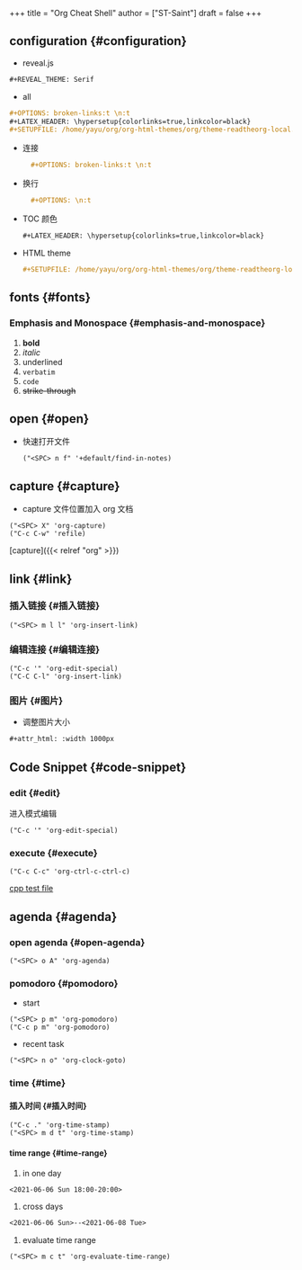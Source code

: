 +++
title = "Org Cheat Shell"
author = ["ST-Saint"]
draft = false
+++

## configuration {#configuration}

-   reveal.js

<!--listend-->

```org
#+REVEAL_THEME: Serif
```

-   all

<!--listend-->

```org
#+OPTIONS: broken-links:t \n:t
#+LATEX_HEADER: \hypersetup{colorlinks=true,linkcolor=black}
#+SETUPFILE: /home/yayu/org/org-html-themes/org/theme-readtheorg-local.setup
```

-   连接

    ```org
      #+OPTIONS: broken-links:t \n:t
    ```
-   换行

    ```org
      #+OPTIONS: \n:t
    ```

-   TOC 颜色

    ```org
    #+LATEX_HEADER: \hypersetup{colorlinks=true,linkcolor=black}
    ```
-   HTML theme

    ```org
    #+SETUPFILE: /home/yayu/org/org-html-themes/org/theme-readtheorg-local.setup
    ```


## fonts {#fonts}


### Emphasis and Monospace {#emphasis-and-monospace}

1.  **bold**
2.  _italic_
3.  <span class="underline">underlined</span>
4.  `verbatim`
5.  `code`
6.  ~~strike-through~~


## open {#open}

-   快速打开文件

    ```emacs-lisp
    ("<SPC> n f" '+default/find-in-notes)
    ```


## capture {#capture}

-   capture 文件位置加入 org 文档

<!--listend-->

```emacs-lisp
("<SPC> X" 'org-capture)
("C-c C-w" 'refile)
```

[capture]({{< relref "org" >}})


## link {#link}


### 插入链接 {#插入链接}

```emacs-lisp
("<SPC> m l l" 'org-insert-link)
```


### 编辑连接 {#编辑连接}

```emacs-lisp
("C-c '" 'org-edit-special)
("C-C C-l" 'org-insert-link)
```


### 图片 {#图片}

-   调整图片大小

<!--listend-->

```org
#+attr_html: :width 1000px
```


## Code Snippet {#code-snippet}


### edit {#edit}

进入模式编辑

```emacs-lisp
("C-c '" 'org-edit-special)
```


### execute {#execute}

```emacs-lisp
("C-c C-c" 'org-ctrl-c-ctrl-c)
```

[cpp test file](~/Project/Cpp/test.cpp)


## agenda {#agenda}


### open agenda {#open-agenda}

```emacs-lisp
("<SPC> o A" 'org-agenda)
```


### pomodoro {#pomodoro}

-   start

<!--listend-->

```emacs-lisp
("<SPC> p m" 'org-pomodoro)
("C-c p m" 'org-pomodoro)
```

-   recent task

<!--listend-->

```emacs-lisp
("<SPC> n o" 'org-clock-goto)
```


### time {#time}


#### 插入时间 {#插入时间}

```emacs-lisp
("C-c ." 'org-time-stamp)
("<SPC> m d t" 'org-time-stamp)
```


#### time range {#time-range}

1.  in one day

<!--listend-->

```org
<2021-06-06 Sun 18:00-20:00>
```

1.  cross days

<!--listend-->

```org
<2021-06-06 Sun>--<2021-06-08 Tue>
```

1.  evaluate time range

<!--listend-->

```emacs-lisp
("<SPC> m c t" 'org-evaluate-time-range)
```
